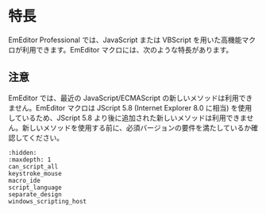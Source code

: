 # 特長

EmEditor Professional では、JavaScript または VBScript を用いた高機能マクロが利用できます。EmEditor
マクロには、次のような特長があります。













## 注意

EmEditor では、最近の JavaScript/ECMAScript の新しいメソッドは利用できません。EmEditor マクロは JScript 5.8 (Internet Explorer 8.0 に相当) を使用しているため、JScript 5.8 より後に追加された新しいメソッドは利用できません。新しいメソッドを使用する前に、必須バージョンの要件を満たしているか確認してください。


```{toctree}
:hidden:
:maxdepth: 1
can_script_all
keystroke_mouse
macro_ide
script_language
separate_design
windows_scripting_host
```
